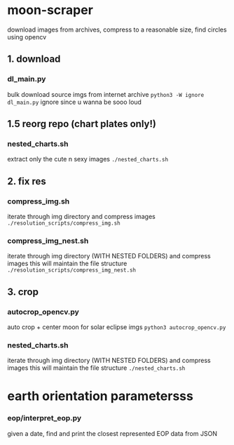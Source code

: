 # moon-scraper
download images from archives, compress to a reasonable size, find circles using opencv

## 1. download

### dl_main.py
bulk download source imgs from internet archive
`python3 -W ignore dl_main.py`
ignore since u wanna be sooo loud

## 1.5 reorg repo (chart plates only!) 
### nested_charts.sh

extract only the cute n sexy images 
`./nested_charts.sh`




## 2. fix res

### compress_img.sh
iterate through img directory and compress images
`./resolution_scripts/compress_img.sh`

### compress_img_nest.sh
iterate through img directory (WITH NESTED FOLDERS) and compress images
this will maintain the file structure
`./resolution_scripts/compress_img_nest.sh`




## 3. crop

### autocrop_opencv.py
auto crop + center moon for solar eclipse imgs 
`python3 autocrop_opencv.py`


### nested_charts.sh
iterate through img directory (WITH NESTED FOLDERS) and compress images
this will maintain the file structure
`./nested_charts.sh`



# earth orientation parametersss
### eop/interpret_eop.py
given a date, find and print the closest represented EOP data from JSON 


